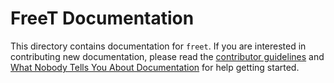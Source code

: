# FreeT Documentation

This directory contains documentation for `freet`. If you are interested in contributing new documentation, please read the [contributor guidelines](../CONTRIBUTING.md) and [What Nobody Tells You About Documentation](https://documentation.divio.com) for help getting started.

